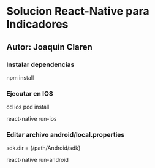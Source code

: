 # Solucion React-Native para Indicadores
## Autor: Joaquin Claren
### Instalar dependencias
npm install

### Ejecutar en IOS
cd ios
pod install

react-native run-ios

### Editar archivo android/local.properties
sdk.dir = {/path/Android/sdk}

react-native run-android